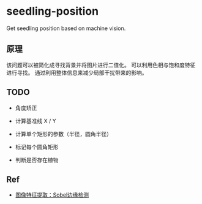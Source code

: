 # seedling-position

Get seedling position based on machine vision.

## 原理

该问题可以被简化成寻找背景并将图片进行二值化。
可以利用色相与饱和度特征进行寻找。
通过利用整体信息来减少局部干扰带来的影响。

## TODO

- 角度矫正

- 计算基准线 X / Y

- 计算单个矩形的参数（半径，圆角半径）

- 标记每个圆角矩形

- 判断是否存在植物

## Ref

- [图像特征提取：Sobel边缘检测](http://www.cnblogs.com/ronny/p/3387575.html)
